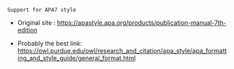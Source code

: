 

	Support for APA7 style
 - Original site : https://apastyle.apa.org/products/publication-manual-7th-edition
 
 - Probably the best link: 	https://owl.purdue.edu/owl/research_and_citation/apa_style/apa_formatting_and_style_guide/general_format.html
 
 	 		
